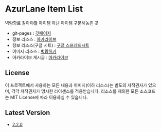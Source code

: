 # AzurLane Item List

벽람항로 갈아야할 아이템 아닌 아이템 구분해놓은 곳

- git-pages : [깃페이지](https://gateisbug.github.io/alit/)
- 정보 리소스 : [아카라이브](https://arca.live/b/azurlane/45593816)
- 정보 리소스(구글 시트) : [구글 스프레드시트](https://docs.google.com/spreadsheets/d/1ILevJQ08yszIX2bgh-II0A_EzfhAIufeuqxCKdQ7-UQ/edit#gid=0)
- 이미지 리소스 : [벽람위키](https://azurlane.koumakan.jp/wiki/Azur_Lane_Wiki)
- 아카라이브 게시글 : [아카라이브](https://arca.live/b/azurlane/67964503)

## License
이 프로젝트에서 사용하는 모든 내용과 이미지(이하 리소스)는 별도의 저작권자가 있으며, 각각 저작권자가 명시한 라이센스를 적용받습니다. 리소스를 제외한 모든 소스코드는 MIT License에 따라 이용하실 수 있습니다.

## Latest Version
- [2.2.0](./UPDATE.md#220)

